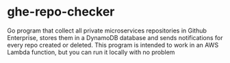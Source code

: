 # ghe-repo-checker

Go program that collect all private microservices repositories in Github Enterprise, stores them in a DynamoDB database and sends notifications for every repo created or deleted. This program is intended to work in an AWS Lambda function, but you can run it locally with no problem
